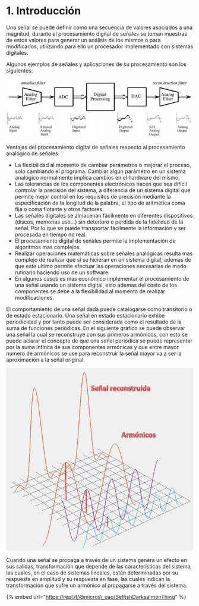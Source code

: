 # 1. Introducción

Una señal se puede definir como una secuencia de valores asociados a una magnitud, durante el procesamiento digital de señales se toman muestras de estos valores para generar un análisis de los mismos o para modificarlos, utilizando para ello un procesador implementado con sistemas digitales.

Algunos ejemplos de señales y aplicaciones de su procesamiento son los siguientes:

![The Scientish and Engineer&#x2019;s Guide to Digital Signal Processing. SW Smith.](.gitbook/assets/image%20%2859%29.png)

Ventajas del procesamiento digital de señales respecto al procesamiento analógico de señales:

* La flexibilidad al momento de cambiar parámetros o mejorar el proceso, solo cambiando el programa. Cambiar algún parámetro en un sistema analógico normalmente implica cambios en el hardware del mismo.
* Las tolerancias de los componentes electrónicos hacen que sea difícil controlar la precisión del sistema, a diferencia de un sistema digital que permite mejor control en los requisitos de precisión mediante la especificación de la longitud de la palabra, el tipo de aritmética coma fija o coma flotante y otros factores.
*  Las señales digitales se almacenan fácilmente en diferentes dispositivos \(discos, memorias usb...\) sin deterioro o perdida de la fidelidad de la señal. Por lo que se puede transportar fácilmente la información y ser procesada en tiempo no real.
* El procesamiento digital de señales permite la implementación de algoritmos mas complejos.
* Realizar operaciones matemáticas sobre señales analógicas resulta mas complejo de realizar que si se hicieran en un sistema digital, ademas de que este ultimo permite efectuar las operaciones necesarias de modo rutinario haciendo uso de un software.
* En algunos casos es mas económico implementar el procesamiento de una señal usando un sistema digital, esto ademas del costo de los componentes se debe a la flexibilidad al momento de realizar modificaciones.

El comportamiento de una señal dada puede catalogarse como transitorio o de estado estacionario. Una señal en estado estacionario exhibe periodicidad y por tanto puede ser considerada como el resultado de la suma de funciones periódicas. En el siguiente gráfico se puede observar una señal la cual se reconstruye con sus primeros armónicos, con esto se puede aclarar el concepto de que una señal periódica se puede representar por la suma infinita de sus componentes armónicas y que entre mayor numero de armónicos se use para reconstruir la señal mayor va a ser la aproximación a la señal original.

![Se&#xF1;al descompuesta en sus primeros 3 arm&#xF3;nicos ](.gitbook/assets/image%20%2893%29.png)

Cuando una señal se propaga a través de un sistema genera un efecto en sus salidas, transformación que depende de las características del sistema, las cuales, en el caso de sistemas lineales, están determinadas por su respuesta en amplitud y su respuesta en fase, las cuales indican la transformación que sufre un armónico al propagarse a través del sistema.

{% embed url="https://repl.it/@micros\_uao/SelfishDarksalmonThing" %}



